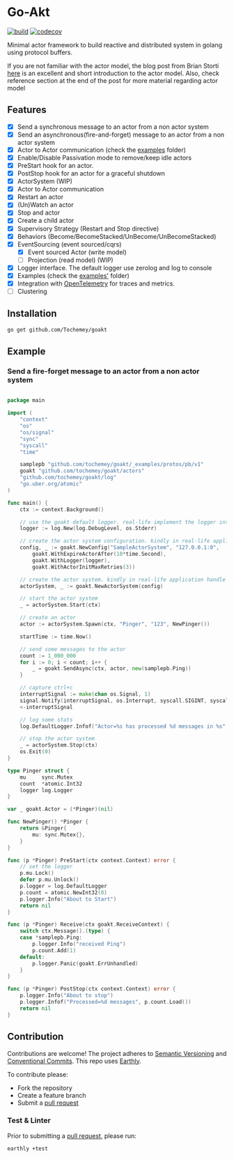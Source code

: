# Go-Akt
[![build](https://img.shields.io/github/actions/workflow/status/Tochemey/goakt/build.yml?branch=main)](https://github.com/Tochemey/goakt/actions/workflows/build.yml)
[![codecov](https://codecov.io/gh/Tochemey/goakt/branch/main/graph/badge.svg?token=J0p9MzwSRH)](https://codecov.io/gh/Tochemey/goakt)

Minimal actor framework to build reactive and distributed system in golang using protocol buffers.

If you are not familiar with the actor model, the blog post from Brian Storti [here](https://www.brianstorti.com/the-actor-model/) is an excellent and short introduction to the actor model. 
Also, check reference section at the end of the post for more material regarding actor model

## Features

- [x] Send a synchronous message to an actor from a non actor system
- [x] Send an asynchronous(fire-and-forget) message to an actor from a non actor system
- [x] Actor to Actor communication (check the [examples](./examples/actor-to-actor) folder)
- [x] Enable/Disable Passivation mode to remove/keep idle actors 
- [x] PreStart hook for an actor. 
- [x] PostStop hook for an actor for a graceful shutdown
- [x] ActorSystem (WIP) 
- [x] Actor to Actor communication
- [x] Restart an actor 
- [x] (Un)Watch an actor
- [X] Stop and actor
- [x] Create a child actor
- [x] Supervisory Strategy (Restart and Stop directive) 
- [x] Behaviors (Become/BecomeStacked/UnBecome/UnBecomeStacked)
- [x] EventSourcing (event sourced/cqrs)
    - [x] Event sourced Actor (write model)
    - [ ] Projection (read model) (WIP)
- [x] Logger interface. The default logger use zerolog and log to console
- [x] Examples (check the [examples'](./examples) folder)
- [x] Integration with [OpenTelemetry](https://github.com/open-telemetry/opentelemetry-go) for traces and metrics.
- [ ] Clustering

## Installation
```bash
go get github.com/Tochemey/goakt
```

## Example

### Send a fire-forget message to an actor from a non actor system

```go

package main

import (
	"context"
	"os"
	"os/signal"
	"sync"
	"syscall"
	"time"

	samplepb "github.com/tochemey/goakt/_examples/protos/pb/v1"
	goakt "github.com/tochemey/goakt/actors"
	"github.com/tochemey/goakt/log"
	"go.uber.org/atomic"
)

func main() {
	ctx := context.Background()

	// use the goakt default logger. real-life implement the logger interface`
	logger := log.New(log.DebugLevel, os.Stderr)

	// create the actor system configuration. kindly in real-life application handle the error
	config, _ := goakt.NewConfig("SampleActorSystem", "127.0.0.1:0",
		goakt.WithExpireActorAfter(10*time.Second),
		goakt.WithLogger(logger),
		goakt.WithActorInitMaxRetries(3))

	// create the actor system. kindly in real-life application handle the error
	actorSystem, _ := goakt.NewActorSystem(config)

	// start the actor system
	_ = actorSystem.Start(ctx)

	// create an actor
	actor := actorSystem.Spawn(ctx, "Pinger", "123", NewPinger())

	startTime := time.Now()

	// send some messages to the actor
	count := 1_000_000
	for i := 0; i < count; i++ {
		_ = goakt.SendAsync(ctx, actor, new(samplepb.Ping))
	}

	// capture ctrl+c
	interruptSignal := make(chan os.Signal, 1)
	signal.Notify(interruptSignal, os.Interrupt, syscall.SIGINT, syscall.SIGTERM)
	<-interruptSignal

	// log some stats
	log.DefaultLogger.Infof("Actor=%s has processed %d messages in %s", actor.Address(), actor.TotalProcessed(ctx), time.Since(startTime))

	// stop the actor system
	_ = actorSystem.Stop(ctx)
	os.Exit(0)
}

type Pinger struct {
	mu     sync.Mutex
	count  *atomic.Int32
	logger log.Logger
}

var _ goakt.Actor = (*Pinger)(nil)

func NewPinger() *Pinger {
	return &Pinger{
		mu: sync.Mutex{},
	}
}

func (p *Pinger) PreStart(ctx context.Context) error {
	// set the logger
	p.mu.Lock()
	defer p.mu.Unlock()
	p.logger = log.DefaultLogger
	p.count = atomic.NewInt32(0)
	p.logger.Info("About to Start")
	return nil
}

func (p *Pinger) Receive(ctx goakt.ReceiveContext) {
	switch ctx.Message().(type) {
	case *samplepb.Ping:
		p.logger.Info("received Ping")
		p.count.Add(1)
	default:
		p.logger.Panic(goakt.ErrUnhandled)
	}
}

func (p *Pinger) PostStop(ctx context.Context) error {
	p.logger.Info("About to stop")
	p.logger.Infof("Processed=%d messages", p.count.Load())
	return nil
}
```

## Contribution
Contributions are welcome!
The project adheres to [Semantic Versioning](https://semver.org) and [Conventional Commits](https://www.conventionalcommits.org/en/v1.0.0/).
This repo uses [Earthly](https://earthly.dev/get-earthly).

To contribute please:
- Fork the repository
- Create a feature branch
- Submit a [pull request](https://help.github.com/articles/using-pull-requests)

### Test & Linter
Prior to submitting a [pull request](https://help.github.com/articles/using-pull-requests), please run:
```bash
earthly +test
```
